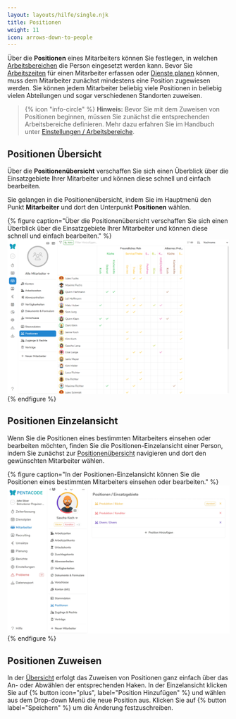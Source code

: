 ```yaml
---
layout: layouts/hilfe/single.njk
title: Positionen
weight: 11
icon: arrows-down-to-people
---
```


Über die **Positionen** eines Mitarbeiters können Sie festlegen, in welchen
[Arbeitsbereichen](/hilfe/handbuch/einstellungen/arbeitsbereiche/) die Person eingesetzt werden kann. Bevor Sie
[Arbeitszeiten](/hilfe/handbuch/mitarbeiter/arbeitszeiten) für einen Mitarbeiter erfassen oder [Dienste
planen](/hilfe/handbuch/dienstplan/) können, muss dem Mitarbeiter zunächst
mindestens eine Position zugewiesen werden. Sie können jedem Mitarbeiter
beliebig viele Positionen in beliebig vielen Abteilungen und sogar verschiedenen
Standorten zuweisen.

> {% icon "info-circle" %} **Hinweis:** Bevor Sie mit dem Zuweisen von Positionen beginnen, müssen Sie zunächst die
> entsprechenden Arbeitsbereiche definieren. Mehr dazu erfahren Sie im Handbuch unter [Einstellungen /
> Arbeitsbereiche](/hilfe/handbuch/einstellungen/arbeitsbereiche/).

## Positionen Übersicht

Über die **Positionenübersicht** verschaffen Sie sich einen Überblick über die Einsatzgebiete Ihrer Mitarbeiter und
können diese schnell und einfach bearbeiten.

Sie gelangen in die Positionenübersicht, indem Sie im Hauptmenü den Punkt **Mitarbeiter** und dort den Unterpunkt **Positionen** wählen.

{% figure caption="Über die Positionenübersicht verschaffen Sie sich einen Überblick über die Einsatzgebiete Ihrer Mitarbeiter und können diese schnell und einfach bearbeiten." %}
<img src="positionen-uebersicht.webp" />
{% endfigure %}

## Positionen Einzelansicht

Wenn Sie die Positionen eines bestimmten Mitarbeiters einsehen oder bearbeiten möchten, finden Sie die
Positionen-Einzelansicht einer Person, indem Sie zunächst zur [Positionenübersicht](#positionen-übersicht)
navigieren und dort den gewünschten Mitarbeiter wählen.

{% figure caption="In der Positionen-Einzelansicht können Sie die Positionen eines bestimmten Mitarbeiters einsehen oder bearbeiten." %}
<img src="positionen_einzel.webp" />
{% endfigure %}

## Positionen Zuweisen

In der [Übersicht](#positionen-übersicht) erfolgt das Zuweisen von Positionen ganz einfach über das An- oder Abwählen der entsprechenden Haken. In der Einzelansicht klicken Sie auf {% button icon="plus", label="Position Hinzufügen" %} und wählen aus dem Drop-down Menü die neue Position aus. Klicken Sie auf {% button label="Speichern" %} um die Änderung festzuschreiben. 

